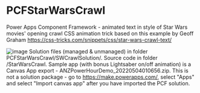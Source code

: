 # PCFStarWarsCrawl
Power Apps Component Framework - animated text in style of Star Wars movies' opening crawl
CSS animation trick based on this example by Geoff Graham https://css-tricks.com/snippets/css/star-wars-crawl-text/

![image](https://user-images.githubusercontent.com/23041800/166841443-9ee675a3-229d-4198-b2f9-c93c01a66b99.png)
Solution files (managed & unmanaged) in folder PCFStarWarsCrawl/SWCrawlSolution/. Source code in folder /StarWarsCrawl.
Sample app (with bonus Lightsaber on/off animation) is a Canvas App export - ANZPowerHourDemo_20220504010656.zip. This is not a solution package - go to https://make.powerapps.com/, select "Apps" and select "Import canvas app" after you have imported the PCF solution.
